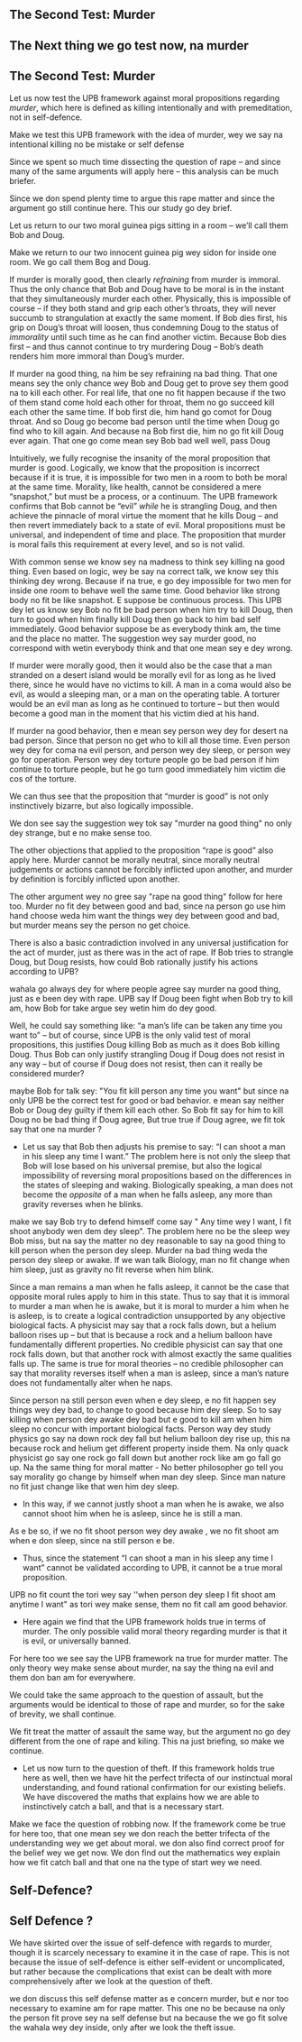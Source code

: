 ## The Second Test: Murder
## The Next thing we go test now, na murder
## The Second Test: Murder

Let us now test the UPB framework against moral propositions regarding *murder*, which here is defined as killing intentionally and with premeditation, not in self-defence.

Make we test this UPB framework with the idea of murder, wey we say na intentional killing no be mistake or self defense


Since we spent so much time dissecting the question of rape – and since many of the same arguments will apply here – this analysis can be much briefer.

Since we don spend plenty time to argue this rape matter and since the argument go still continue here. This our study go dey brief.

Let us return to our two moral guinea pigs sitting in a room – we’ll call them Bob and Doug.

Make we return to our two innocent guinea pig wey sidon for inside one room. We go call them Bog and Doug.

If murder is morally good, then clearly *refraining* from murder is immoral. Thus the only chance that Bob and Doug have to be moral is in the instant that they simultaneously murder each other. Physically, this is impossible of course – if they both stand and grip each other’s throats, they will never succumb to strangulation at exactly the same moment. If Bob dies first, his grip on Doug’s throat will loosen, thus condemning Doug to the status of *immorality* until such time as he can find another victim. Because Bob dies first – and thus cannot continue to try murdering Doug – Bob’s death renders him more immoral than Doug’s murder.

If murder na good thing, na him be sey refraining na bad thing. That one means sey the only chance wey Bob and Doug get to prove sey them good na to kill each other. For real life, that one no fit happen because if the two of them stand come hold each other for throat, them no go succeed kill each other the same time. If bob first die, him hand go comot for Doug throat. And so Doug go become bad person until the time when Doug go find who to kill again. And because na Bob first die, him no go fit kill Doug ever again. That one go come mean sey Bob bad well well, pass Doug


Intuitively, we fully recognise the insanity of the moral proposition that murder is good. Logically, we know that the proposition is incorrect because if it is true, it is impossible for two men in a room to both be moral at the same time. Morality, like health, cannot be considered a mere “snapshot,” but must be a process, or a continuum. The UPB framework confirms that Bob cannot be “evil” *while* he is strangling Doug, and then achieve the pinnacle of moral virtue the moment that he kills Doug – and then revert immediately back to a state of evil. Moral propositions must be universal, and independent of time and place. The proposition that murder is moral fails this requirement at every level, and so is not valid.

With common sense we know sey na madness to think sey killing na good thing. Even based on logic, wey be say na correct talk, we know sey this thinking dey wrong. Because if na true, e go dey impossible for two men for inside one room to behave well the same time.
Good behavior like strong body no fit be like snapshot. E suppose be continuous process. This UPB dey let us know sey Bob no fit be bad person when him try to kill Doug, then turn to good when him finally kill Doug then go back to him bad self immediately.
Good behavior suppose be as everybody think am, the time and the place no matter. The suggestion wey say murder good, no correspond with wetin everybody think and that one mean sey e dey wrong.


If murder were morally good, then it would also be the case that a man stranded on a desert island would be morally evil for as long as he lived there, since he would have no victims to kill. A man in a coma would also be evil, as would a sleeping man, or a man on the operating table. A torturer would be an evil man as long as he continued to torture – but then would become a good man in the moment that his victim died at his hand.

If murder na good behavior, then e mean sey person wey dey for desert na bad person. Since that person no get who to kill all those time. Even person wey dey for coma na evil person, and person wey dey sleep, or person wey go for operation. Person wey dey torture people go be bad person if him continue to torture people, but he go turn good immediately him victim die cos of the torture.


We can thus see that the proposition that “murder is good” is not only instinctively bizarre, but also logically impossible.

We don see say the suggestion wey tok say "murder na good thing" no only dey strange, but e no make sense too.


The other objections that applied to the proposition “rape is good” also apply here. Murder cannot be morally neutral, since morally neutral judgements or actions cannot be forcibly inflicted upon another, and murder by definition is forcibly inflicted upon another.

The other argument wey no gree say "rape na good thing" follow for here too. Murder no fit dey between good and bad, since na person go use him hand choose weda him want the things wey dey between good and bad, but murder means sey the person no get choice.


There is also a basic contradiction involved in any universal justification for the act of murder, just as there was in the act of rape. If Bob tries to strangle Doug, but Doug resists, how could Bob rationally justify his actions according to UPB?

wahala go always dey for where people agree say murder na good thing, just as e been dey with rape. UPB say If Doug been fight when Bob try to kill am, how Bob for take argue sey wetin him do dey good.



Well, he could say something like: “a man’s life can be taken any time you want to” – but of course, since UPB is the only valid test of moral propositions, this justifies Doug killing Bob as much as it does Bob killing Doug. Thus Bob can only justify strangling Doug if Doug does not resist in any way – but of course if Doug does not resist, then can it really be considered murder?

maybe Bob for talk sey: "You fit kill person any time you want"  but since na only UPB be the correct test for good or bad behavior.  e mean say neither Bob or Doug dey guilty  if them kill each other. So Bob fit say for him to kill Doug no be bad thing if Doug agree, But true true if Doug agree, we fit tok say that one na murder ?



* Let us say that Bob then adjusts his premise to say: “I can shoot a man in his sleep any time I want.” The problem here is not only the sleep that Bob will lose based on his universal premise, but also the logical impossibility of reversing moral propositions based on the differences in the states of sleeping and waking. Biologically speaking, a man does not become the *opposite* of a man when he falls asleep, any more than gravity reverses when he blinks.

make we say Bob try to defend himself come say " Any time wey I want, I fit shoot anybody wen dem dey sleep". The problem here no be the sleep wey Bob miss, but na say the matter no dey reasonable to say na good thing to kill person when the person dey sleep. Murder na bad thing weda the person dey sleep or awake. If we wan talk Biology, man no fit change when him sleep, just as gravity no fit reverse when him blink.



Since a man remains a man when he falls asleep, it cannot be the case that opposite moral rules apply to him in this state. Thus to say that it is immoral to murder a man when he is awake, but it is moral to murder a him when he is asleep, is to create a logical contradiction unsupported by any objective biological facts. A physicist may say that a rock falls down, but a helium balloon rises up – but that is because a rock and a helium balloon have fundamentally different properties. No credible physicist can say that one rock falls down, but that another rock with almost exactly the same qualities falls up. The same is true for moral theories – no credible philosopher can say that morality reverses itself when a man is asleep, since a man’s nature does not fundamentally alter when he naps.

Since person na still person even when e dey sleep, e no fit happen sey things wey dey bad, to change to good because him dey sleep. So to say killing when person dey awake dey bad but e good to kill am when him sleep no concur with important biological facts.
Person way dey study physics go say na down rock dey fall but helium balloon dey rise up, this na because rock and helium get different property inside them. Na only quack physicist go say one rock go fall down but another rock like am go fall go up. Na the same thing for moral matter - No better philosopher go tell you say morality go change by himself when man dey sleep. Since man nature no fit just change like that wen him dey sleep. 




* In this way, if we cannot justly shoot a man when he is awake, we also cannot shoot him when he is asleep, since he is still a man.

As e be so, if we no fit shoot person wey dey awake , we no fit shoot am when e don sleep, since na still person e be.

* Thus, since the statement “I can shoot a man in his sleep any time I want” cannot be validated according to UPB, it cannot be a true moral proposition.

UPB no fit count the tori wey say ''when person dey sleep I fit shoot am anytime I want" as tori wey make sense, them no fit call am good behavior.


* Here again we find that the UPB framework holds true in terms of murder. The only possible valid moral theory regarding murder is that it is evil, or universally banned.

For here too we see say the UPB framework  na true for murder matter. The only theory wey make sense about murder, na say the thing na evil and them don ban am for everywhere.

We could take the same approach to the question of assault, but the arguments would be identical to those of rape and murder, so for the sake of brevity, we shall continue.

We fit treat the matter of assault the same way, but the argument no go dey different from the one of rape and kiling.
This na just briefing, so make we continue.

* Let us now turn to the question of theft. If this framework holds true here as well, then we have hit the perfect trifecta of our instinctual moral understanding, and found rational confirmation for our existing beliefs. We have discovered the maths that explains how we are able to instinctively catch a ball, and that is a necessary start.

Make we face the question of robbing now. If the framework come be true for here too, that one mean sey we don reach the better trifecta of the understanding wey we get about moral.
we don also find correct proof for the belief wey we get now.
We don find out the mathematics wey explain how we fit catch ball and that one na the type of start wey we need.


## Self-Defence?
## Self Defence ?

We have skirted over the issue of self-defence with regards to murder, though it is scarcely necessary to examine it in the case of rape. This is not because the issue of self-defence is either self-evident or uncomplicated, but rather because the complications that exist can be dealt with more comprehensively after we look at the question of theft.

we don discuss this self defense matter as e concern murder, but e nor too necessary to examine am for rape matter. This one no be because na only the person fit prove sey na self defense but na because the we go fit solve the wahala wey dey inside, only after we look the theft issue.
